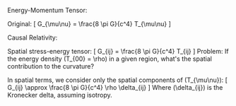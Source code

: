 Energy-Momentum Tensor:

Original: [ G_{\mu\nu} = \frac{8 \pi G}{c^4} T_{\mu\nu} ]

Causal Relativity:

Spatial stress-energy tensor: [ G_{ij} = \frac{8 \pi G}{c^4} T_{ij} ]
Problem: If the energy density (T_{00} = \rho) in a given region, what's the spatial contribution to the curvature?

In spatial terms, we consider only the spatial components of (T_{\mu\nu}): [ G_{ij} \approx \frac{8 \pi G}{c^4} \rho \delta_{ij} ] Where (\delta_{ij}) is the Kronecker delta, assuming isotropy.
